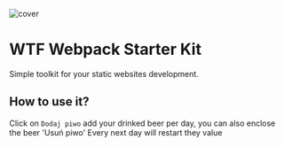 ![cover](https://thumbs.gfycat.com/DarkAdventurousEidolonhelvum-small.gif)

# WTF Webpack Starter Kit 

Simple toolkit for your static websites development.

## How to use it?

Click on `Dodaj piwo` add your drinked beer per day, you can also enclose the beer 'Usuń piwo'
Every next day will restart they value
